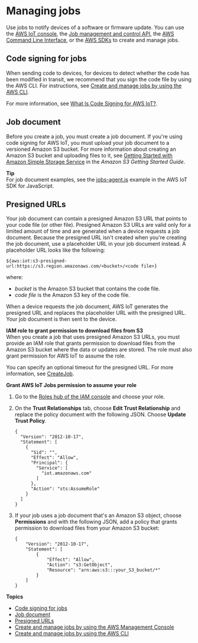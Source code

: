 # Managing jobs<a name="create-manage-jobs"></a>

Use jobs to notify devices of a software or firmware update\. You can use the [AWS IoT console](https://console.aws.amazon.com/iot/), the [Job management and control API](jobs-api.md#jobs-http-api), the [AWS Command Line Interface](https://docs.aws.amazon.com/cli/latest/reference/iot/index.html), or the [AWS SDKs](http://aws.amazon.com/tools/#sdk) to create and manage jobs\.

## Code signing for jobs<a name="create-manage-jobs-code-signing"></a>

 When sending code to devices, for devices to detect whether the code has been modified in transit, we recommend that you sign the code file by using the AWS CLI\. For instructions, see [Create and manage jobs by using the AWS CLI](manage-job-cli.md)\.

For more information, see [What Is Code Signing for AWS IoT?](https://docs.aws.amazon.com/signer/latest/developerguide/Welcome.html)\.

## Job document<a name="create-manage-jobs-job-doc"></a>

Before you create a job, you must create a job document\. If you're using code signing for AWS IoT, you must upload your job document to a versioned Amazon S3 bucket\. For more information about creating an Amazon S3 bucket and uploading files to it, see [Getting Started with Amazon Simple Storage Service](https://docs.aws.amazon.com/AmazonS3/latest/gsg/GetStartedWithS3.html) in the *Amazon S3 Getting Started Guide*\.

**Tip**  
For job document examples, see the [jobs\-agent\.js](https://www.npmjs.com/package/aws-iot-device-sdk#jobs-agentjs) example in the AWS IoT SDK for JavaScript\.

## Presigned URLs<a name="create-manage-jobs-presigned-URLs"></a>

Your job document can contain a presigned Amazon S3 URL that points to your code file \(or other file\)\. Presigned Amazon S3 URLs are valid only for a limited amount of time and are generated when a device requests a job document\. Because the presigned URL isn't created when you're creating the job document, use a placeholder URL in your job document instead\. A placeholder URL looks like the following:

`${aws:iot:s3-presigned-url:https://s3.region.amazonaws.com/<bucket>/<code file>}`

where:
+ *bucket* is the Amazon S3 bucket that contains the code file\.
+ *code file* is the Amazon S3 key of the code file\.

When a device requests the job document, AWS IoT generates the presigned URL and replaces the placeholder URL with the presigned URL\. Your job document is then sent to the device\.

**IAM role to grant permission to download files from S3**  
When you create a job that uses presigned Amazon S3 URLs, you must provide an IAM role that grants permission to download files from the Amazon S3 bucket where the data or updates are stored\. The role must also grant permission for AWS IoT to assume the role\.

You can specify an optional timeout for the presigned URL\. For more information, see [CreateJob](https://docs.aws.amazon.com/iot/latest/apireference/API_CreateJob.html)\.

**Grant AWS IoT Jobs permission to assume your role**

1. Go to the [Roles hub of the IAM console](https://console.aws.amazon.com/iamv2/home#/roles) and choose your role\.

1. On the **Trust Relationships** tab, choose **Edit Trust Relationship** and replace the policy document with the following JSON\. Choose **Update Trust Policy**\.

   ```
   {
     "Version": "2012-10-17",
     "Statement": [
       {
         "Sid": "",
         "Effect": "Allow",
         "Principal": {
           "Service": [
             "iot.amazonaws.com"
           ]
         },
         "Action": "sts:AssumeRole"
       }
     ]
   }
   ```

1. If your job uses a job document that's an Amazon S3 object, choose **Permissions** and with the following JSON, add a policy that grants permission to download files from your Amazon S3 bucket:

   ```
   {
       "Version": "2012-10-17",
       "Statement": [
           {
               "Effect": "Allow",
               "Action": "s3:GetObject",
               "Resource": "arn:aws:s3:::your_S3_bucket/*"
           }
       ]
   }
   ```

**Topics**
+ [Code signing for jobs](#create-manage-jobs-code-signing)
+ [Job document](#create-manage-jobs-job-doc)
+ [Presigned URLs](#create-manage-jobs-presigned-URLs)
+ [Create and manage jobs by using the AWS Management Console](manage-job-console.md)
+ [Create and manage jobs by using the AWS CLI](manage-job-cli.md)